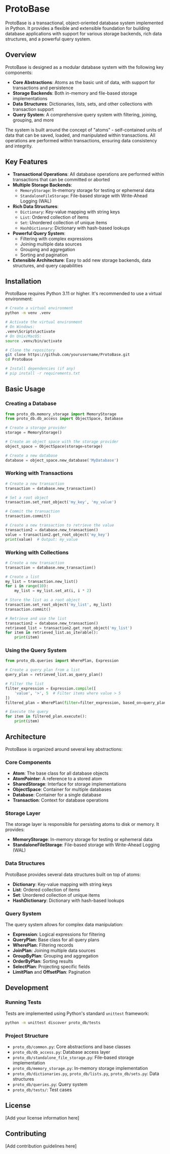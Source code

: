 # ProtoBase

ProtoBase is a transactional, object-oriented database system implemented in Python. It provides a flexible and extensible foundation for building database applications with support for various storage backends, rich data structures, and a powerful query system.

## Overview

ProtoBase is designed as a modular database system with the following key components:

- **Core Abstractions**: Atoms as the basic unit of data, with support for transactions and persistence
- **Storage Backends**: Both in-memory and file-based storage implementations
- **Data Structures**: Dictionaries, lists, sets, and other collections with transaction support
- **Query System**: A comprehensive query system with filtering, joining, grouping, and more

The system is built around the concept of "atoms" - self-contained units of data that can be saved, loaded, and manipulated within transactions. All operations are performed within transactions, ensuring data consistency and integrity.

## Key Features

- **Transactional Operations**: All database operations are performed within transactions that can be committed or aborted
- **Multiple Storage Backends**: 
  - `MemoryStorage`: In-memory storage for testing or ephemeral data
  - `StandaloneFileStorage`: File-based storage with Write-Ahead Logging (WAL)
- **Rich Data Structures**:
  - `Dictionary`: Key-value mapping with string keys
  - `List`: Ordered collection of items
  - `Set`: Unordered collection of unique items
  - `HashDictionary`: Dictionary with hash-based lookups
- **Powerful Query System**:
  - Filtering with complex expressions
  - Joining multiple data sources
  - Grouping and aggregation
  - Sorting and pagination
- **Extensible Architecture**: Easy to add new storage backends, data structures, and query capabilities

## Installation

ProtoBase requires Python 3.11 or higher. It's recommended to use a virtual environment:

```bash
# Create a virtual environment
python -m venv .venv

# Activate the virtual environment
# On Windows:
.venv\Scripts\activate
# On Unix/MacOS:
source .venv/bin/activate

# Clone the repository
git clone https://github.com/yourusername/ProtoBase.git
cd ProtoBase

# Install dependencies (if any)
# pip install -r requirements.txt
```

## Basic Usage

### Creating a Database

```python
from proto_db.memory_storage import MemoryStorage
from proto_db.db_access import ObjectSpace, Database

# Create a storage provider
storage = MemoryStorage()

# Create an object space with the storage provider
object_space = ObjectSpace(storage=storage)

# Create a new database
database = object_space.new_database('MyDatabase')
```

### Working with Transactions

```python
# Create a new transaction
transaction = database.new_transaction()

# Set a root object
transaction.set_root_object('my_key', 'my_value')

# Commit the transaction
transaction.commit()

# Create a new transaction to retrieve the value
transaction2 = database.new_transaction()
value = transaction2.get_root_object('my_key')
print(value)  # Output: my_value
```

### Working with Collections

```python
# Create a new transaction
transaction = database.new_transaction()

# Create a list
my_list = transaction.new_list()
for i in range(10):
    my_list = my_list.set_at(i, i * 2)

# Store the list as a root object
transaction.set_root_object('my_list', my_list)
transaction.commit()

# Retrieve and use the list
transaction2 = database.new_transaction()
retrieved_list = transaction2.get_root_object('my_list')
for item in retrieved_list.as_iterable():
    print(item)
```

### Using the Query System

```python
from proto_db.queries import WherePlan, Expression

# Create a query plan from a list
query_plan = retrieved_list.as_query_plan()

# Filter the list
filter_expression = Expression.compile([
    'value', '>', 5  # Filter items where value > 5
])
filtered_plan = WherePlan(filter=filter_expression, based_on=query_plan)

# Execute the query
for item in filtered_plan.execute():
    print(item)
```

## Architecture

ProtoBase is organized around several key abstractions:

### Core Components

- **Atom**: The base class for all database objects
- **AtomPointer**: A reference to a stored atom
- **SharedStorage**: Interface for storage implementations
- **ObjectSpace**: Container for multiple databases
- **Database**: Container for a single database
- **Transaction**: Context for database operations

### Storage Layer

The storage layer is responsible for persisting atoms to disk or memory. It provides:

- **MemoryStorage**: In-memory storage for testing or ephemeral data
- **StandaloneFileStorage**: File-based storage with Write-Ahead Logging (WAL)

### Data Structures

ProtoBase provides several data structures built on top of atoms:

- **Dictionary**: Key-value mapping with string keys
- **List**: Ordered collection of items
- **Set**: Unordered collection of unique items
- **HashDictionary**: Dictionary with hash-based lookups

### Query System

The query system allows for complex data manipulation:

- **Expression**: Logical expressions for filtering
- **QueryPlan**: Base class for all query plans
- **WherePlan**: Filtering records
- **JoinPlan**: Joining multiple data sources
- **GroupByPlan**: Grouping and aggregation
- **OrderByPlan**: Sorting results
- **SelectPlan**: Projecting specific fields
- **LimitPlan** and **OffsetPlan**: Pagination

## Development

### Running Tests

Tests are implemented using Python's standard `unittest` framework:

```bash
python -m unittest discover proto_db/tests
```

### Project Structure

- `proto_db/common.py`: Core abstractions and base classes
- `proto_db/db_access.py`: Database access layer
- `proto_db/standalone_file_storage.py`: File-based storage implementation
- `proto_db/memory_storage.py`: In-memory storage implementation
- `proto_db/dictionaries.py`, `proto_db/lists.py`, `proto_db/sets.py`: Data structures
- `proto_db/queries.py`: Query system
- `proto_db/tests/`: Test cases

## License

[Add your license information here]

## Contributing

[Add contribution guidelines here]